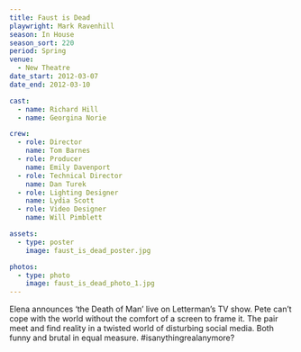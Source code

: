 ```yaml
---
title: Faust is Dead
playwright: Mark Ravenhill
season: In House
season_sort: 220
period: Spring
venue:
  - New Theatre
date_start: 2012-03-07
date_end: 2012-03-10

cast:
  - name: Richard Hill
  - name: Georgina Norie

crew:
  - role: Director
    name: Tom Barnes
  - role: Producer
    name: Emily Davenport
  - role: Technical Director
    name: Dan Turek
  - role: Lighting Designer
    name: Lydia Scott
  - role: Video Designer
    name: Will Pimblett

assets:
  - type: poster
    image: faust_is_dead_poster.jpg

photos:
  - type: photo
    image: faust_is_dead_photo_1.jpg
---
```


Elena announces ‘the Death of Man’ live on Letterman’s TV show. Pete can’t cope with the world without the comfort of a screen to frame it. The pair meet and find reality in a twisted world of disturbing social media. Both funny and brutal in equal measure. #isanythingrealanymore?